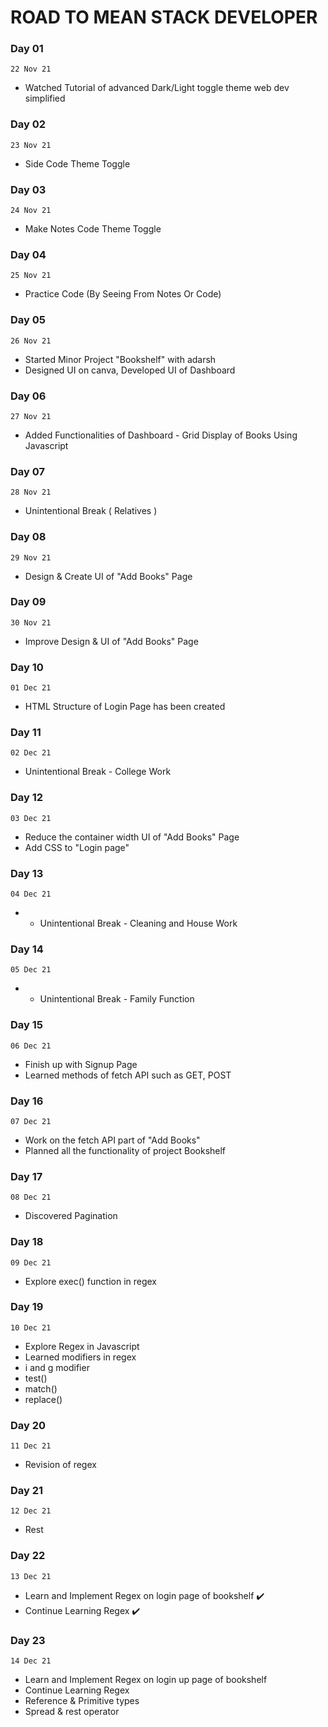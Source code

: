# ROAD TO MEAN STACK DEVELOPER

### Day 01
`22 Nov 21`
- Watched Tutorial of advanced Dark/Light toggle theme web dev simplified 

### Day 02 
 `23 Nov 21`
- Side Code Theme Toggle

### Day 03 
 `24 Nov 21`
- Make Notes Code Theme Toggle

### Day 04 
 `25 Nov 21`
- Practice Code (By Seeing From Notes Or Code)

### Day 05 
 `26 Nov 21`
- Started Minor Project "Bookshelf" with adarsh
- Designed UI on canva, Developed UI of Dashboard 

### Day 06 
 `27 Nov 21`
- Added Functionalities of Dashboard - Grid Display of Books Using Javascript  

### Day 07 
 `28 Nov 21`
- Unintentional Break ( Relatives )

### Day 08 
 `29 Nov 21`
- Design & Create UI of "Add Books" Page

### Day 09 
 `30 Nov 21`
- Improve Design & UI of "Add Books" Page

### Day 10 
 `01 Dec 21`
- HTML Structure of Login Page has been created

### Day 11 
 `02 Dec 21`
- Unintentional Break - College Work 

### Day 12 
 `03 Dec 21`
- Reduce the container width UI of "Add Books" Page
- Add CSS to "Login page"

### Day 13 
 `04 Dec 21`
- - Unintentional Break -  Cleaning and House Work

### Day 14 
 `05 Dec 21`
- - Unintentional Break - Family Function

### Day 15 
 `06 Dec 21`
- Finish up with Signup Page
- Learned methods of fetch API such as GET, POST

### Day 16 
 `07 Dec 21`
- Work on the fetch API part of "Add Books" 
- Planned all the functionality of project Bookshelf

### Day 17 
 `08 Dec 21`
- Discovered Pagination

### Day 18 
 `09 Dec 21`
- Explore exec() function in regex

### Day 19 
 `10 Dec 21`
- Explore Regex in Javascript
- Learned modifiers in regex
- i and g modifier
- test()
- match()
- replace()  

### Day 20
 `11 Dec 21`
- Revision of regex

### Day 21
 `12 Dec 21`
- Rest

### Day 22
 `13 Dec 21`
- Learn and Implement Regex on login page of bookshelf ✔️
- Continue Learning Regex ✔️

### Day 23
 `14 Dec 21`
- Learn and Implement Regex on login up page of bookshelf 
- Continue Learning Regex 
- Reference & Primitive types 
- Spread & rest operator
